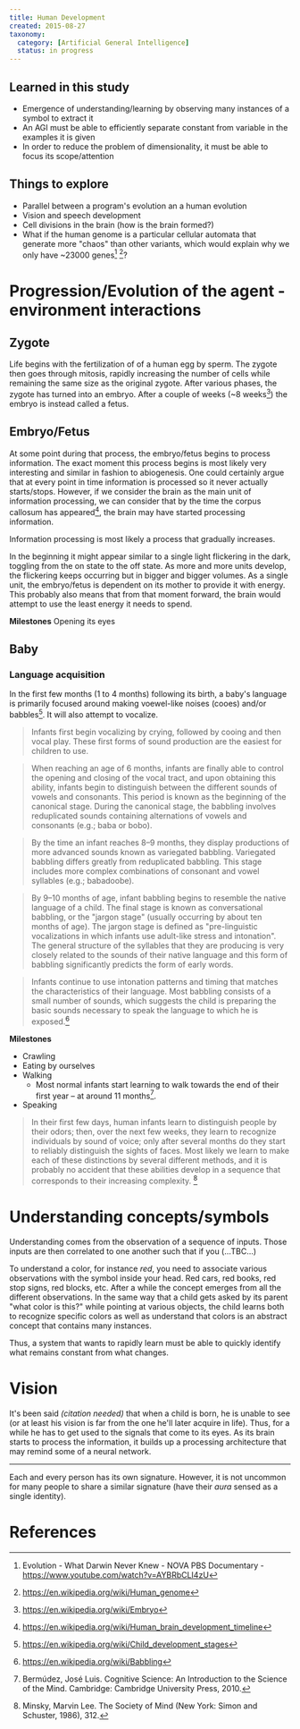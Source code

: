 ```yaml
---
title: Human Development
created: 2015-08-27
taxonomy:
  category: [Artificial General Intelligence]
  status: in progress
---
```


## Learned in this study

* Emergence of understanding/learning by observing many instances of a symbol to extract it
* An AGI must be able to efficiently separate constant from variable in the examples it is given
* In order to reduce the problem of dimensionality, it must be able to focus its scope/attention

## Things to explore

* Parallel between a program's evolution an a human evolution
* Vision and speech development
* Cell divisions in the brain (how is the brain formed?)
* What if the human genome is a particular cellular automata that generate more "chaos" than other variants, which would explain why we only have ~23000 genes[^8] [^10]?

# Progression/Evolution of the agent - environment interactions

## Zygote

Life begins with the fertilization of of a human egg by sperm. The zygote then goes through mitosis, rapidly increasing the number of cells while remaining the same size as the original zygote. After various phases, the zygote has turned into an embryo. After a couple of weeks (~8 weeks[^1]) the embryo is instead called a fetus.

## Embryo/Fetus

At some point during that process, the embryo/fetus begins to process information. The exact moment this process begins is most likely very interesting and similar in fashion to abiogenesis. One could certainly argue that at every point in time information is processed so it never actually starts/stops. However, if we consider the brain as the main unit of information processing, we can consider that by the time the corpus callosum has appeared[^2], the brain may have started processing information.

Information processing is most likely a process that gradually increases.

In the beginning it might appear similar to a single light flickering in the dark, toggling from the on state to the off state. As more and more units develop, the flickering keeps occurring but in bigger and bigger volumes. As a single unit, the embryo/fetus is dependent on its mother to provide it with energy. This probably also means that from that moment forward, the brain would attempt to use the least energy it needs to spend.

**Milestones** Opening its eyes

## Baby

### Language acquisition

In the first few months (1 to 4 months) following its birth, a baby's language is primarily focused around making voewel-like noises (cooes) and/or babbles[^3]. It will also attempt to vocalize.

>Infants first begin vocalizing by crying, followed by cooing and then vocal play. These first forms of sound production are the easiest for children to use.

>When reaching an age of 6 months, infants are finally able to control the opening and closing of the vocal tract, and upon obtaining this ability, infants begin to distinguish between the different sounds of vowels and consonants. This period is known as the beginning of the canonical stage. During the canonical stage, the babbling involves reduplicated sounds containing alternations of vowels and consonants (e.g.; baba or bobo).

>By the time an infant reaches 8–9 months, they display productions of more advanced sounds known as variegated babbling. Variegated babbling differs greatly from reduplicated babbling. This stage includes more complex combinations of consonant and vowel syllables (e.g.; babadoobe).

>By 9–10 months of age, infant babbling begins to resemble the native language of a child. The final stage is known as conversational babbling, or the "jargon stage" (usually occurring by about ten months of age). The jargon stage is defined as "pre-linguistic vocalizations in which infants use adult-like stress and intonation". The general structure of the syllables that they are producing is very closely related to the sounds of their native language and this form of babbling significantly predicts the form of early words.

>Infants continue to use intonation patterns and timing that matches the characteristics of their language. Most babbling consists of a small number of sounds, which suggests the child is preparing the basic sounds necessary to speak the language to which he is exposed.[^5]

**Milestones**
* Crawling
* Eating by ourselves
* Walking
	* Most normal infants start learning to walk towards the end of their first year – at around 11 months[^9].
* Speaking

>In their first few days, human infants learn to distinguish people by their odors; then, over the next few weeks, they learn to recognize individuals by sound of voice; only after several months do they start to reliably distinguish the sights of faces. Most likely we learn to make each of these distinctions by several different methods, and it is probably no accident that these abilities develop in a sequence that corresponds to their increasing complexity. [^7]

# Understanding concepts/symbols

Understanding comes from the observation of a sequence of inputs. Those inputs are then correlated to one another such that if you (...TBC...)

To understand a color, for instance *red*, you need to associate various observations with the symbol inside your head. Red cars, red books, red stop signs, red blocks, etc. After a while the concept emerges from all the different observations. In the same way that a child gets asked by its parent "what color is this?" while pointing at various objects, the child learns both to recognize specific colors as well as understand that colors is an abstract concept that contains many instances.

Thus, a system that wants to rapidly learn must be able to quickly identify what remains constant from what changes.

# Vision

It's been said *(citation needed)* that when a child is born, he is unable to see (or at least his vision is far from the one he'll later acquire in life). Thus, for a while he has to get used to the signals that come to its eyes. As its brain starts to process the information, it builds up a processing architecture that may remind some of a neural network.

---

Each and every person has its own signature. However, it is not uncommon for many people to share a similar signature (have their *aura* sensed as a single identity).

# References

[^1]: https://en.wikipedia.org/wiki/Embryo
[^2]: https://en.wikipedia.org/wiki/Human_brain_development_timeline
[^3]: https://en.wikipedia.org/wiki/Child_development_stages
[^4]: https://en.wikipedia.org/wiki/Language_acquisition
[^5]: https://en.wikipedia.org/wiki/Babbling
[^6]: https://en.wikipedia.org/wiki/Critical_period
[^7]: Minsky, Marvin Lee. The Society of Mind (New York: Simon and Schuster, 1986), 312.
[^8]: Evolution - What Darwin Never Knew - NOVA PBS Documentary - https://www.youtube.com/watch?v=AYBRbCLI4zU
[^9]: Bermúdez, José Luis. Cognitive Science: An Introduction to the Science of the Mind. Cambridge: Cambridge University Press, 2010.
[^10]: https://en.wikipedia.org/wiki/Human_genome